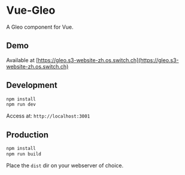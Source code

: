 # Vue-Gleo

A Gleo component for Vue.

## Demo

Available at [https://gleo.s3-website-zh.os.switch.ch](https://gleo.s3-website-zh.os.switch.ch)

## Development

```bash
npm install
npm run dev
```

Access at: `http://localhost:3001`

## Production

```bash
npm install
npm run build
```

Place the `dist` dir on your webserver of choice.
